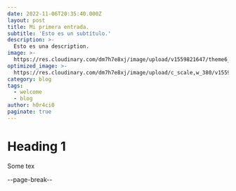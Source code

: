 ```yaml
---
date: 2022-11-06T20:35:40.000Z
layout: post
title: Mi primera entrada.
subtitle: 'Esto es un subtítulo.'
description: >-
  Esto es una description.
image: >-
  https://res.cloudinary.com/dm7h7e8xj/image/upload/v1559821647/theme6_qeeojf.jpg
optimized_image: >-
  https://res.cloudinary.com/dm7h7e8xj/image/upload/c_scale,w_380/v1559821647/theme6_qeeojf.jpg
category: blog
tags:
  - welcome
  - blog
author: h0r4ci0
paginate: true
---
```


# Heading 1

Some tex

--page-break--

